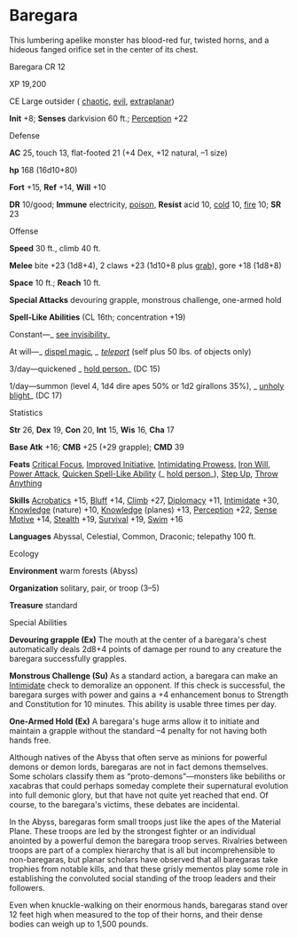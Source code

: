 # Baregara

This lumbering apelike monster has blood-red fur, twisted horns, and a hideous fanged orifice set in the center of its chest.

Baregara CR 12

XP 19,200

CE Large outsider ( [chaotic](monsters/creatureTypes#_chaotic-subtype), [evil](monsters/creatureTypes#_evil-subtype), [extraplanar](monsters/creatureTypes#_extraplanar-subtype))

**Init** +8; **Senses** darkvision 60 ft.; [Perception](skills/perception#_perception) +22

Defense

**AC** 25, touch 13, flat-footed 21 (+4 Dex, +12 natural, –1 size)

**hp** 168 (16d10+80)

**Fort** +15, **Ref** +14, **Will** +10

**DR** 10/good; **Immune** electricity, [poison](monsters/universalMonsterRules#_poison-(ex-or-su)), **Resist** acid 10, [cold](monsters/creatureTypes#_cold-subtype) 10, [fire](monsters/creatureTypes#_fire-subtype) 10; **SR** 23

Offense

**Speed** 30 ft., climb 40 ft.

**Melee** bite +23 (1d8+4), 2 claws +23 (1d10+8 plus [grab](monsters/universalMonsterRules#_grab)), gore +18 (1d8+8)

**Space** 10 ft.; **Reach** 10 ft.

**Special Attacks** devouring grapple, monstrous challenge, one-armed hold

**Spell-Like Abilities** (CL 16th; concentration +19)

Constant—_ [see invisibility](spells/seeInvisibility#_see-invisibility)_

At will—_ [dispel magic](spells/dispelMagic#_dispel-magic)_, _ [teleport](spells/teleport#_teleport)_ (self plus 50 lbs. of objects only)

3/day—quickened _ [hold person](spells/holdPerson#_hold-person)_ (DC 15)

1/day—summon (level 4, 1d4 dire apes 50% or 1d2 girallons 35%), _ [unholy blight](spells/unholyBlight#_unholy-blight)_ (DC 17)

Statistics

**Str** 26, **Dex** 19, **Con** 20, **Int** 15, **Wis** 16, **Cha** 17

**Base Atk** +16; **CMB** +25 (+29 grapple); **CMD** 39

**Feats** [Critical Focus](feats#_critical-focus), [Improved Initiative](feats#_improved-initiative), [Intimidating Prowess](feats#_intimidating-prowess), [Iron Will](feats#_iron-will), [Power Attack](feats#_power-attack), [Quicken Spell-Like Ability](monsters/monsterFeats#_quicken-spell-like-ability) (_ [hold person](spells/holdPerson#_hold-person)_), [Step Up](feats#_step-up), [Throw Anything](feats#_throw-anything)

**Skills** [Acrobatics](skills/acrobatics#_acrobatics) +15, [Bluff](skills/bluff#_bluff) +14, [Climb](skills/climb#_climb) +27, [Diplomacy](skills/diplomacy#_diplomacy) +11, [Intimidate](skills/intimidate#_intimidate) +30, [Knowledge](skills/knowledge#_knowledge) (nature) +10, [Knowledge](skills/knowledge#_knowledge) (planes) +13, [Perception](skills/perception#_perception) +22, [Sense Motive](skills/senseMotive#_sense-motive) +14, [Stealth](skills/stealth#_stealth) +19, [Survival](skills/survival#_survival) +19, [Swim](skills/swim#_swim) +16

**Languages** Abyssal, Celestial, Common, Draconic; telepathy 100 ft.

Ecology

**Environment** warm forests (Abyss)

**Organization** solitary, pair, or troop (3–5)

**Treasure** standard

Special Abilities

**Devouring grapple (Ex)** The mouth at the center of a baregara's chest automatically deals 2d8+4 points of damage per round to any creature the baregara successfully grapples.

**Monstrous Challenge (Su)** As a standard action, a baregara can make an [Intimidate](skills/intimidate#_intimidate) check to demoralize an opponent. If this check is successful, the baregara surges with power and gains a +4 enhancement bonus to Strength and Constitution for 10 minutes. This ability is usable three times per day.

**One-Armed Hold (Ex)** A baregara's huge arms allow it to initiate and maintain a grapple without the standard –4 penalty for not having both hands free.

Although natives of the Abyss that often serve as minions for powerful demons or demon lords, baregaras are not in fact demons themselves. Some scholars classify them as “proto-demons”—monsters like bebiliths or xacabras that could perhaps someday complete their supernatural evolution into full demonic glory, but that have not quite yet reached that end. Of course, to the baregara's victims, these debates are incidental.

In the Abyss, baregaras form small troops just like the apes of the Material Plane. These troops are led by the strongest fighter or an individual anointed by a powerful demon the baregara troop serves. Rivalries between troops are part of a complex hierarchy that is all but incomprehensible to non-baregaras, but planar scholars have observed that all baregaras take trophies from notable kills, and that these grisly mementos play some role in establishing the convoluted social standing of the troop leaders and their followers.

Even when knuckle-walking on their enormous hands, baregaras stand over 12 feet high when measured to the top of their horns, and their dense bodies can weigh up to 1,500 pounds.

